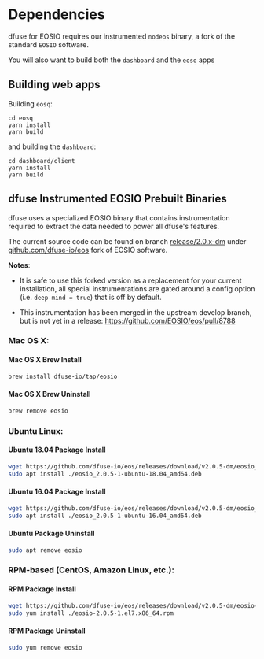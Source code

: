 # Dependencies

dfuse for EOSIO requires our instrumented `nodeos` binary, a fork
of the standard `EOSIO` software.

You will also want to build both the `dashboard` and the `eosq` apps

## Building web apps

Building `eosq`:

```
cd eosq
yarn install
yarn build
```

and building the `dashboard`:

```
cd dashboard/client
yarn install
yarn build
```

## dfuse Instrumented EOSIO Prebuilt Binaries

dfuse uses a specialized EOSIO binary that contains instrumentation required
to extract the data needed to power all dfuse's features.

The current source code can be found on branch [release/2.0.x-dm](https://github.com/dfuse-io/eos/tree/release/2.0.x-dm)
under [github.com/dfuse-io/eos](https://github.com/dfuse-io/eos) fork of EOSIO software.

**Notes**:

* It is safe to use this forked version as a replacement for your current installation, all
  special instrumentations are gated around a config option (i.e. `deep-mind = true`) that is off by
  default.

* This instrumentation has been merged in the upstream develop branch,
  but is not yet in a release: https://github.com/EOSIO/eos/pull/8788

### Mac OS X:

#### Mac OS X Brew Install

```sh
brew install dfuse-io/tap/eosio
```

#### Mac OS X Brew Uninstall

```sh
brew remove eosio
```

### Ubuntu Linux:

#### Ubuntu 18.04 Package Install

```sh
wget https://github.com/dfuse-io/eos/releases/download/v2.0.5-dm/eosio_2.0.5-1-ubuntu-18.04_amd64.deb
sudo apt install ./eosio_2.0.5-1-ubuntu-18.04_amd64.deb
```

#### Ubuntu 16.04 Package Install

```sh
wget https://github.com/dfuse-io/eos/releases/download/v2.0.5-dm/eosio_2.0.5-1-ubuntu-16.04_amd64.deb
sudo apt install ./eosio_2.0.5-1-ubuntu-16.04_amd64.deb
```

#### Ubuntu Package Uninstall

```sh
sudo apt remove eosio
```

### RPM-based (CentOS, Amazon Linux, etc.):

#### RPM Package Install

```sh
wget https://github.com/dfuse-io/eos/releases/download/v2.0.5-dm/eosio-2.0.5-1.el7.x86_64.rpm
sudo yum install ./eosio-2.0.5-1.el7.x86_64.rpm
```

#### RPM Package Uninstall

```sh
sudo yum remove eosio
```
